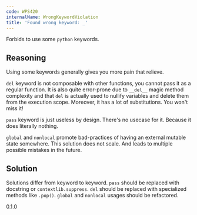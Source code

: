 ```yaml
---
code: WPS420
internalName: WrongKeywordViolation
title: 'Found wrong keyword: _'
---
```


Forbids to use some `python` keywords.

## Reasoning
Using some keywords generally gives you more pain that relieve.

`del` keyword is not composable with other functions, you cannot
pass it as a regular function. It is also quite error-prone due to
`__del__` magic method complexity and that `del` is actually used to
nullify variables and delete them from the execution scope.
Moreover, it has a lot of substitutions. You won't miss it\!

`pass` keyword is just useless by design. There's no usecase for it.
Because it does literally nothing.

`global` and `nonlocal` promote bad-practices of having an external
mutable state somewhere. This solution does not scale. And leads to
multiple possible mistakes in the future.

## Solution
Solutions differ from keyword to keyword. `pass` should be replaced
with docstring or `contextlib.suppress`. `del` should be replaced
with specialized methods like `.pop()`. `global` and `nonlocal`
usages should be refactored.

<div class="versionadded">

0.1.0

</div>